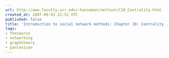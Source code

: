 ```yaml
---
url: http://www.faculty.ucr.edu/~hanneman/nettext/C10_Centrality.html
created_at: 2007-09-03 22:52 UTC
published: false
title: 'Introduction to social network methods: Chapter 10: Centrality and power'
tags:
- thesaurus
- networking
- graphtheory
- panlexicon
---
```



